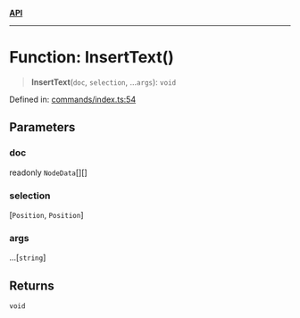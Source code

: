 [**API**](../API.md)

***

# Function: InsertText()

> **InsertText**(`doc`, `selection`, ...`args`): `void`

Defined in: [commands/index.ts:54](https://github.com/inokawa/edix/blob/131b1e7d8f29930f3bf50bbd826431898e430ef2/src/core/commands/index.ts#L54)

## Parameters

### doc

readonly `NodeData`[][]

### selection

\[`Position`, `Position`\]

### args

...\[`string`\]

## Returns

`void`
